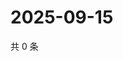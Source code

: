 # 2025-09-15

共 0 条

<!-- BEGIN ZHIHUVIDEO -->
<!-- 最后更新时间 Mon Sep 15 2025 14:18:05 GMT+0800 (China Standard Time) -->

<!-- END ZHIHUVIDEO -->
